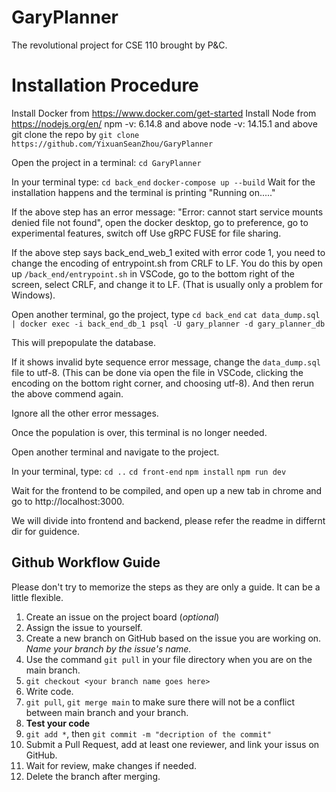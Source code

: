 # GaryPlanner
The revolutional project for CSE 110 brought by P&C.

# Installation Procedure

Install Docker from https://www.docker.com/get-started 
Install Node from https://nodejs.org/en/
npm -v: 6.14.8 and above
node -v: 14.15.1 and above
git clone the repo by `git clone https://github.com/YixuanSeanZhou/GaryPlanner`

Open the project in a terminal: `cd GaryPlanner`

In your terminal type:
`cd back_end`
`docker-compose up --build`
Wait for the installation happens and the terminal is printing "Running on....."

If the above step has an error message: "Error: cannot start service mounts denied file not found", open the docker desktop, go to preference, go to experimental features, switch off Use gRPC FUSE for file sharing.

If the above step says back_end_web_1 exited with error code 1, you need to change the encoding of entrypoint.sh from CRLF to LF. You do this by open up `/back_end/entrypoint.sh` in VSCode, go to the bottom right of the screen, select CRLF, and change it to LF. (That is usually only a problem for Windows).

Open another terminal, go the project, type
`cd back_end`
`cat data_dump.sql | docker exec -i back_end_db_1 psql -U gary_planner -d gary_planner_db`

This will prepopulate the database. 

If it shows invalid byte sequence error message, change the `data_dump.sql` file to utf-8. (This can be done via open the file in VSCode, clicking the encoding on the bottom right corner, and choosing utf-8). And then rerun the above commend again. 

Ignore all the other error messages.

Once the population is over, this terminal is no longer needed.

Open another terminal and navigate to the project.

In your terminal, type:
`cd ..`
`cd front-end`
`npm install`
`npm run dev`

Wait for the frontend to be compiled, and open up a new tab in chrome and go to http://localhost:3000. 

We will divide into frontend and backend, please refer the readme in differnt dir for guidence.

## Github Workflow Guide
Please don't try to memorize the steps as they are only a guide. It can be a little flexible.
1. Create an issue on the project board (*optional*)
2. Assign the issue to yourself.
3. Create a new branch on GitHub based on the issue you are working on. *Name your branch by the issue's name.*
4. Use the command `git pull` in your file directory when you are on the main branch.
5. `git checkout <your branch name goes here>`
6. Write code. 
7. `git pull`, `git merge main` to make sure there will not be a conflict between main branch and your branch.
8. **Test your code**
9. `git add *`, then `git commit -m "decription of the commit"`
10. Submit a Pull Request, add at least one reviewer, and link your issus on GitHub.
11. Wait for review, make changes if needed.
12. Delete the branch after merging.
